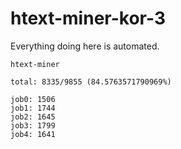 # htext-miner-kor-3

Everything doing here is automated.

```
htext-miner

total: 8335/9855 (84.5763571790969%)

job0: 1506
job1: 1744
job2: 1645
job3: 1799
job4: 1641
```